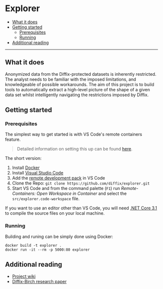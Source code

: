 # Explorer

- [What it does](#what-it-does)
- [Getting started](#getting-started)
  - [Prerequisites](#prerequisites)
  - [Running](#running)
- [Additional reading](#additional-reading)

----------------------

## What it does

Anonymized data from the Diffix-protected datasets is inherently restricted. The analyst needs to be familiar with the imposed limitations, and knowledgeable of possible workarounds. The aim of this project is to build tools to automatically extract a high-level picture of the shape of a given data set whilst intelligently navigating the restrictions imposed by Diffix.

## Getting started

### Prerequisites

The simplest way to get started is with VS Code's remote containers feature.

> Detailed information on setting this up can be found 
[here](https://code.visualstudio.com/docs/remote/containers#_getting-started).

The short version:

1. Install [Docker](https://www.docker.com/get-started)
2. Install [Visual Studio Code](https://code.visualstudio.com/)
3. Add the [remote development pack](https://aka.ms/vscode-remote/download/extension) in VS Code
4. Clone the Repo: `git clone https://github.com/diffix/explorer.git`
5. Start VS Code and from the command palette (`F1`) run _Remote-Containers: Open Workspace in Container_ and select the `src/explorer.code-workspace` file.

If you want to use an editor other than VS Code, you will need [.NET Core 3.1](https://dotnet.microsoft.com/download/dotnet-core/3.1) to compile the source files on your local machine.

### Running

Building and runing can be simply done using Docker:

```
docker build -t explorer .
docker run -it --rm -p 5000:80 explorer
```

## Additional reading

- [Project wiki](https://github.com/diffix/explorer/wiki)
- [Diffix-Birch research paper](https://arxiv.org/pdf/1806.02075.pdf)